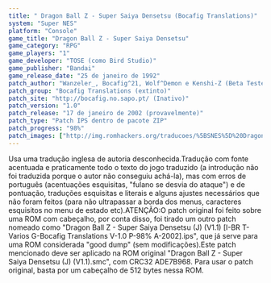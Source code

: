 ```yaml
---
title: " Dragon Ball Z - Super Saiya Densetsu (Bocafig Translations)"
system: "Super NES"
platform: "Console"
game_title: "Dragon Ball Z - Super Saiya Densetsu"
game_category: "RPG"
game_players: "1"
game_developer: "TOSE (como Bird Studio)"
game_publisher: "Bandai"
game_release_date: "25 de janeiro de 1992"
patch_author: "Wanzeler_, Bocafig^21, Wolf^Demon e Kenshi-Z (Beta Testes)"
patch_group: "Bocafig Translations (extinto)"
patch_site: "http://bocafig.no.sapo.pt/ (Inativo)"
patch_version: "1.0"
patch_release: "17 de janeiro de 2002 (provavelmente)"
patch_type: "Patch IPS dentro de pacote ZIP"
patch_progress: "98%"
patch_images: ["http://img.romhackers.org/traducoes/%5BSNES%5D%20Dragon%20Ball%20Z%20-%20Super%20Saiya%20Densetsu%20-%20Bocafig%20Translations%20-%201.png","http://img.romhackers.org/traducoes/%5BSNES%5D%20Dragon%20Ball%20Z%20-%20Super%20Saiya%20Densetsu%20-%20Bocafig%20Translations%20-%202.png","http://img.romhackers.org/traducoes/%5BSNES%5D%20Dragon%20Ball%20Z%20-%20Super%20Saiya%20Densetsu%20-%20Bocafig%20Translations%20-%203.png"]
---
```

Usa uma tradução inglesa de autoria desconhecida.Tradução com fonte acentuada e praticamente todo o texto do jogo traduzido (a introdução não foi traduzida porque o autor não conseguiu achá-la), mas com erros de português (acentuações esquisitas, "fulano se desvia do ataque") e de pontuação, traduções esquisitas e literais e alguns ajustes necessários que não foram feitos (para não ultrapassar a borda dos menus, caracteres esquisitos no menu de estado etc).ATENÇÃO:O patch original foi feito sobre uma ROM com cabeçalho, por conta disso, foi tirado um outro patch nomeado como "Dragon Ball Z - Super Saiya Densetsu (J) (V1.1) [I-BR T-Varios G-Bocafig Translations V-1.0 P-98% A-2002].ips", que já serve para uma ROM considerada "good dump" (sem modificações).Este patch mencionado deve ser aplicado na ROM original "Dragon Ball Z - Super Saiya Densetsu (J) (V1.1).smc", com CRC32 ADE7B968. Para usar o patch original, basta por um cabeçalho de 512 bytes nessa ROM.